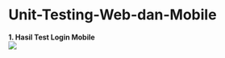 # Unit-Testing-Web-dan-Mobile

<b>1. Hasil Test Login Mobile </b><br>
<img src="https://user-images.githubusercontent.com/47249108/143973109-756f850a-f687-44e7-9dce-26ae55e84553.png">
